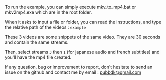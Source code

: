 To run the example, you can simply execute mkv_to_mp4.bat or mkv2mp4.exe which are in the root folder.

When it asks to input a file or folder, you can read the instructions, and type the relative path of the videos : ```example```

These 3 videos are some snippets of the same video. They are 30 seconds and contain the same streams.

Then, select streams `3` then `1`  (for japanese audio and french subtitles) and you'll have the mp4 file created.



If any question, bug or improvement to report, don't hesitate to send an issue on the github and contact me by email : pubbdk@gmail.com

